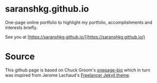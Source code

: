 # saranshkg.github.io

One-page online portfolio to highlight my portfolio, accomplishments and interests briefly.


See you at [https://saranshkg.github.io/](https://saranshkg.github.io/)


# Source
This github page is based on Chuck Groom's [onepage-bio](https://github.com/chuckgroom/onepage-bio/) which in turn was inspired from Jerome Lachaud's [Freelancer Jekyll theme](https://github.com/jeromelachaud/freelancer-theme).
